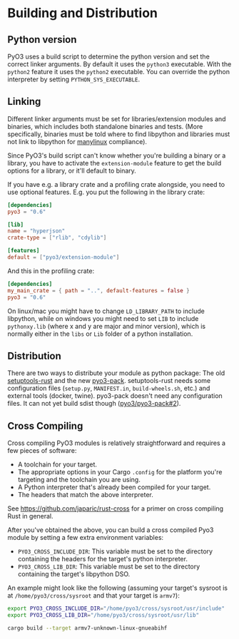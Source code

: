 # Building and Distribution

## Python version

PyO3 uses a build script to determine the python version and set the correct linker arguments. By default it uses the `python3` executable. With the `python2` feature it uses the `python2` executable. You can override the python interpreter by setting `PYTHON_SYS_EXECUTABLE`.

## Linking

Different linker arguments must be set for libraries/extension modules and binaries, which includes both standalone binaries and tests. (More specifically, binaries must be told where to find libpython and libraries must not link to libpython for [manylinux](https://www.python.org/dev/peps/pep-0513/) compliance).

Since PyO3's build script can't know whether you're building a binary or a library, you have to activate the `extension-module` feature to get the build options for a library, or it'll default to binary.

If you have e.g. a library crate and a profiling crate alongside, you need to use optional features. E.g. you put the following in the library crate:

```toml
[dependencies]
pyo3 = "0.6"

[lib]
name = "hyperjson"
crate-type = ["rlib", "cdylib"]

[features]
default = ["pyo3/extension-module"]
```

And this in the profiling crate:

```toml
[dependencies]
my_main_crate = { path = "..", default-features = false }
pyo3 = "0.6"
```

On linux/mac you might have to change `LD_LIBRARY_PATH` to include libpython, while on windows you might need to set `LIB` to include `pythonxy.lib` (where x and y are major and minor version), which is normally either in the `libs` or `Lib` folder of a python installation.

## Distribution

There are two ways to distribute your module as python package: The old [setuptools-rust](https://github.com/PyO3/setuptools-rust) and the new [pyo3-pack](https://github.com/pyo3/pyo3-pack). setuptools-rust needs some configuration files (`setup.py`,  `MANIFEST.in`, `build-wheels.sh`, etc.) and external tools (docker, twine). pyo3-pack doesn't need any configuration files. It can not yet build sdist though ([pyo3/pyo3-pack#2](https://github.com/PyO3/pyo3-pack/issues/2)).

## Cross Compiling

Cross compiling PyO3 modules is relatively straightforward and requires a few pieces of software:

* A toolchain for your target.
* The appropriate options in your Cargo `.config` for the platform you're targeting and the toolchain you are using.
* A Python interpreter that's already been compiled for your target.
* The headers that match the above interpreter.

See https://github.com/japaric/rust-cross for a primer on cross compiling Rust in general.

After you've obtained the above, you can build a cross compiled Pyo3 module by setting a few extra environment variables:

* `PYO3_CROSS_INCLUDE_DIR`: This variable must be set to the directory containing the headers for the target's python interpreter.
* `PYO3_CROSS_LIB_DIR`: This variable must be set to the directory containing the target's libpython DSO.

An example might look like the following (assuming your target's sysroot is at `/home/pyo3/cross/sysroot` and that your target is `armv7`):

```sh
export PYO3_CROSS_INCLUDE_DIR="/home/pyo3/cross/sysroot/usr/include"
export PYO3_CROSS_LIB_DIR="/home/pyo3/cross/sysroot/usr/lib"

cargo build --target armv7-unknown-linux-gnueabihf
```
